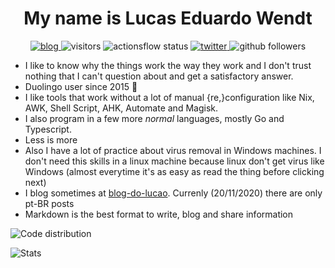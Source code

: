 <h1 align="center">My name is Lucas Eduardo Wendt</h1>
<p align="center">
  <a href="https://blog.biglucas.tk">
    <img alt="blog" src="https://img.shields.io/static/v1?label=Blog&message=blog.biglucas.tk&color=black&style=flat-square" />
  </a>
  <img alt="visitors" src="https://vistr.dev/badge?repo=lucasew.lucasew&text=Visits&corners=square" />
  <img alt="actionsflow status" src="https://img.shields.io/github/workflow/status/lucasew/flows/Actionsflow?label=Actionsflow&logo=github&style=flat-square"/>
  <a href="https://twitter.com/lucas59356">
    <img alt="twitter" src="https://img.shields.io/twitter/follow/lucas59356?color=black&logo=twitter&style=flat-square&label=Followers" />
  </a>
  <img alt="github followers" src="https://img.shields.io/github/followers/lucasew?color=black&label=Followers&logo=github&style=flat-square" />
</p>

- I like to know why the things work the way they work and I don't trust nothing that I can't question about and get a satisfactory answer.
- Duolingo user since 2015 :owl:
- I like tools that work without a lot of manual {re,}configuration like Nix, AWK, Shell Script, AHK, Automate and Magisk.
- I also program in a few more *normal* languages, mostly Go and Typescript.
- Less is more
- Also I have a lot of practice about virus removal in Windows machines. I don't need this skills in a linux machine because linux don't get virus like Windows (almost everytime it's as easy as read the thing before clicking next)
- I blog sometimes at [blog-do-lucao](https://blog-do-lucao.vercel.app). Currenly (20/11/2020) there are only pt-BR posts
- Markdown is the best format to write, blog and share information

![Code distribution](https://github-readme-stats.vercel.app/api/top-langs?username=lucasew)

![Stats](https://github-readme-stats.vercel.app/api?username=lucasew)
